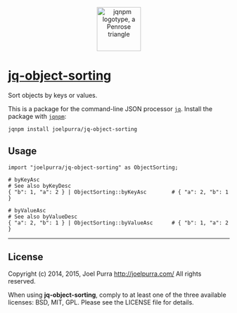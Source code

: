 <p align="center">
  <img src="https://rawgit.com/joelpurra/jqnpm/master/resources/logotype/penrose-triangle.svg" alt="jqnpm logotype, a Penrose triangle" width="100" />
</p>

# [jq-object-sorting](https://github.com/joelpurra/jq-object-sorting)

Sort objects by keys or values.

This is a package for the command-line JSON processor [`jq`](https://stedolan.github.io/jq/). Install the package with [`jqnpm`](https://github.com/joelpurra/jqnpm):

```bash
jqnpm install joelpurra/jq-object-sorting
```



## Usage


```jq
import "joelpurra/jq-object-sorting" as ObjectSorting;

# byKeyAsc
# See also byKeyDesc
{ "b": 1, "a": 2 } | ObjectSorting::byKeyAsc		# { "a": 2, "b": 1 }

# byValueAsc
# See also byValueDesc
{ "a": 2, "b": 1 } | ObjectSorting::byValueAsc		# { "b": 1, "a": 2 }
```



---

## License
Copyright (c) 2014, 2015, Joel Purra <http://joelpurra.com/>
All rights reserved.

When using **jq-object-sorting**, comply to at least one of the three available licenses: BSD, MIT, GPL.
Please see the LICENSE file for details.



